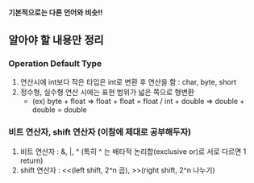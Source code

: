 #### 기본적으로는 다른 언어와 비슷!!

## 알아야 할 내용만 정리
### Operation Default Type
  1. 연산시에 int보다 작은 타입은 int로 변환 후 연산을 함 : char, byte, short 
  2. 정수형, 실수형 연산 시에는 표현 범위가 넓은 쪽으로 형변환 
      * (ex) byte + float => float + float = float / int + double => double + double = double

### 비트 연산자, shift 연산자 (이참에 제대로 공부해두자)
  1. 비트 연산자 : &, |, ^  (특히 ^ 는 배타적 논리합(exclusive or)로 서로 다르면 1 return)
  2. shift 연산자 : <<(left shift, 2^n 곱), >>(right shift, 2^n 나누기)
    
